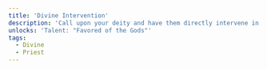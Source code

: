 ```yaml
---
title: 'Divine Intervention'
description: 'Call upon your deity and have them directly intervene in a critical moment.'
unlocks: 'Talent: "Favored of the Gods"'
tags:
  - Divine
  - Priest
---
```

